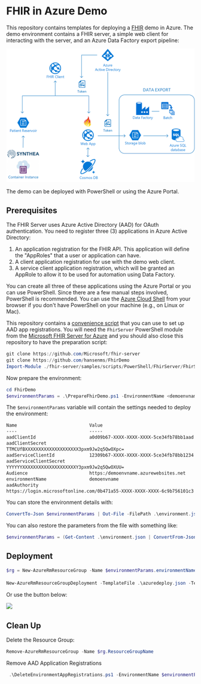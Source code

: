 # FHIR in Azure Demo

This repository contains templates for deploying a [FHIR](https://hl7.org/fhir) demo in Azure. The demo environment contains a FHIR server, a simple web client for interacting with the server, and an Azure Data Factory export pipeline:

![FHIR Demo Architecture](architecture.png)


The demo can be deployed with PowerShell or using the Azure Portal.

## Prerequisites

The FHIR Server uses Azure Active Directory (AAD) for OAuth authentication. You need to register three (3) applications in Azure Active Directory:

1. An application registration for the FHIR API. This application will define the "AppRoles" that a user or application can have. 
2. A client application registration for use with the demo web client.
3. A service client application registration, which will be granted an AppRole to allow it to be used for automation using Data Factory.

You can create all three of these applications using the Azure Portal or you can use PowerShell. Since there are a few manual steps involved, PowerShell is recommended. You can use the [Azure Cloud Shell](https://azure.microsoft.com/en-us/features/cloud-shell/) from your browser if you don't have PowerShell on your machine (e.g., on Linux or Mac). 

This repository contains a [convenience script](PrepareFhirDemo.ps1) that you can use to set up AAD app registrations. You will need the `FhirServer` PowerShell module from the [Microsoft FHIR Server for Azure](https://github.com/Microsoft/fhir-server) and you should also close this repository to have the preparation script:

```PowerShell
git clone https://github.com/Microsoft/fhir-server
git clone https://github.com/hansenms/FhirDemo
Import-Module ./fhir-server/samples/scripts/PowerShell/FhirServer/FhirServer.psd1
```

Now prepare the environment:

```PowerShell
cd FhirDemo
$environmentParams = .\PrepareFhirDemo.ps1 -EnvironmentName <demoenvname>
```

The `$environmentParams` variable will contain the settings needed to deploy the environment:

```
Name                           Value
----                           -----
aadClientId                    a0d09b67-XXXX-XXXX-XXXX-5ce34fb78bb1aad
aadClientSecret                TTMCUfBXXXXXXXXXXXXXXXXXXXX3pxm9Jw2q5QwOXpc=
aadServiceClientId             12309b67-XXXX-XXXX-XXXX-5ce34fb78bb1234
aadServiceClientSecret         YYYYYYXXXXXXXXXXXXXXXXXXXXY3pxm9Jw2q5QwOXUU=
Audience                       https:/demoenvname.azurewebsites.net
environmentName                demoenvname
aadAuthority                   https://login.microsoftonline.com/0b471a55-XXXX-XXXX-XXXX-6c9b756101c3
```

You can store the environment details with:

```PowerShell
ConvertTo-Json $environmentParams | Out-File -FilePath .\environment.json
```

You can also restore the parameters from the file with something like:

```PowerShell
$environmentParams = (Get-Content .\environment.json | ConvertFrom-Json)
```

## Deployment

```PowerShell
$rg = New-AzureRmResourceGroup -Name $environmentParams.environmentName -Location westus2

New-AzureRmResourceGroupDeployment -TemplateFile .\azuredeploy.json -TemplateParameterObject $environmentParams -ResourceGroupName $rg.ResourceGroupName
```

Or use the button below:

<a href="https://transmogrify.azurewebsites.net/azuredeploy.json" target="_blank">
    <img src="http://azuredeploy.net/deploybutton.png"/>
</a>

## Clean Up

Delete the Resource Group:

```PowerShell
Remove-AzureRmResourceGroup -Name $rg.ResourceGroupName
```

Remove AAD Application Registrations

```PowerShell
 .\DeleteEnvironmentAppRegistrations.ps1 -EnvironmentName $environmentParams.environmentName
```
